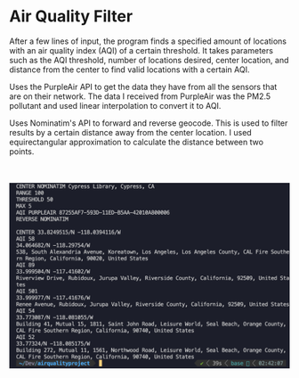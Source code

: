 # Air Quality Filter

After a few lines of input, the program finds a specified amount of locations with an air quality index (AQI) of a certain threshold. It takes parameters such as the AQI threshold, number of locations desired, center location, and distance from the center to find valid locations with a certain AQI. 

Uses the PurpleAir API to get the data they have from all the sensors that are on their network. The data I received from PurpleAir was the PM2.5 pollutant and used linear interpolation to convert it to AQI. 

Uses Nominatim's API to forward and reverse geocode. This is used to filter results by a certain distance away from the center location. I used equirectangular approximation to calculate the distance between two points.

<br/>
<br/>

<img width="700" alt="screenshot" src="sample.png">
